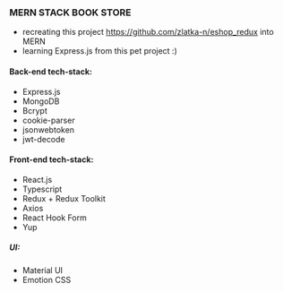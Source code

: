 ### MERN STACK BOOK STORE

- recreating this project https://github.com/zlatka-n/eshop_redux into MERN
- learning Express.js from this pet project :)

#### Back-end tech-stack:

- Express.js
- MongoDB
- Bcrypt
- cookie-parser
- jsonwebtoken
- jwt-decode

#### Front-end tech-stack:

- React.js
- Typescript
- Redux + Redux Toolkit
- Axios
- React Hook Form
- Yup

##### UI:

- Material UI
- Emotion CSS
